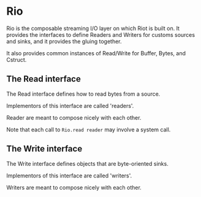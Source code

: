# Rio

Rio is the composable streaming I/O layer on which Riot is built on. It
provides the interfaces to define Readers and Writers for customs sources and
sinks, and it provides the gluing together.

It also provides common instances of Read/Write for Buffer, Bytes, and
Cstruct.

## The Read interface

The Read interface defines how to read bytes from a source. 

Implementors of this interface are called 'readers'.

Reader are meant to compose nicely with each other.

Note that each call to `Rio.read reader` may involve a system call.

## The Write interface

The Write interface defines objects that are byte-oriented sinks.

Implementors of this interface are called 'writers'.

Writers are meant to compose nicely with each other.
